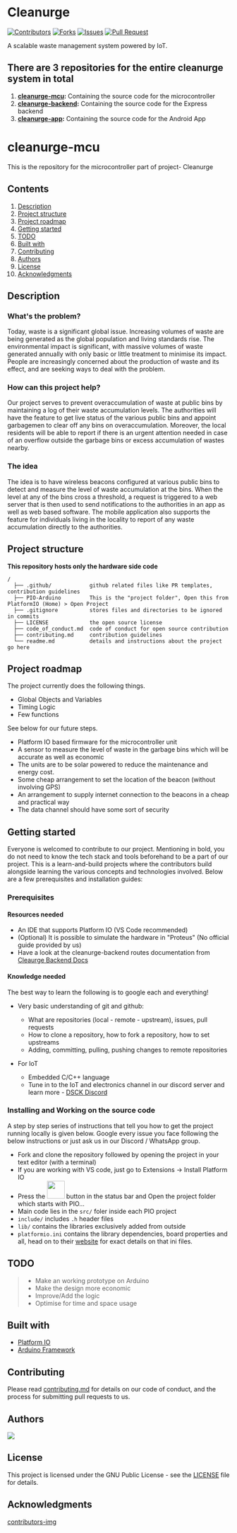 # Cleanurge

[![Contributors](https://img.shields.io/github/contributors/dsckgec/cleanurge-backend.svg)](https://github.com/dsckgec/cleanurge-backend/graphs/contributors) [![Forks](https://img.shields.io/github/forks/dsckgec/cleanurge-backend.svg)](https://github.com/dsckgec/cleanurge-backend/network/members) [![Issues](https://img.shields.io/github/issues/dsckgec/cleanurge-backend.svg)](https://github.com/dsckgec/cleanurge-backend/issues) [![Pull Request](https://img.shields.io/github/issues-pr-closed-raw/dsckgec/cleanurge-backend)](https://github.com/dsckgec/cleanurge-backend/pulls)


A scalable waste management system powered by IoT.

## There are 3 repositories for the entire cleanurge system in total
1. **[cleanurge-mcu](https://github.com/DSCKGEC/cleanurge-mcu):** Containing the source code for the microcontroller
2. **[cleanurge-backend](https://github.com/DSCKGEC/cleanurge-backend):** Containing the source code for the Express backend
3. **[cleanurge-app](https://github.com/DSCKGEC/cleanurge-app):**  Containing the source code for the Android App

# cleanurge-mcu
This is the repository for the microcontroller part of project- Cleanurge

## Contents

1. [Description](#description)
1. [Project structure](#project-structure)
1. [Project roadmap](#project-roadmap)
1. [Getting started](#getting-started)
1. [TODO](#todo)
1. [Built with](#built-with)
1. [Contributing](#contributing)
1. [Authors](#authors)
1. [License](#license)
1. [Acknowledgments](#acknowledgments)

## Description

### What's the problem?
Today, waste is a significant global issue. Increasing volumes of waste are being generated as the global population and living standards rise.
The environmental impact is significant, with massive volumes of waste generated annually with only basic or little treatment to minimise its impact. People are increasingly concerned about the production of waste and its effect, and are seeking ways to deal with the problem.

### How can this project help?
Our project serves to prevent overaccumulation of waste at public bins by maintaining a log of their waste accumulation levels. The authorities will have the feature to get live status of the various public bins and appoint garbagemen to clear off any bins on overaccumulation. Moreover, the local residents will be able to report if there is an urgent attention needed in case of an overflow outside the garbage bins or excess accumulation of wastes nearby.

### The idea
The idea is to have wireless beacons configured at various public bins to detect and measure the level of waste accumulation at the bins. When the level at any of the bins cross a threshold, a request is triggered to a web server that is then used to send notifications to the authorities in an app as well as web based software. The mobile application also supports the feature for individuals living in the locality to report of any waste accumulation directly to the authorities.

## Project structure

**This repository hosts only the hardware side code**

```
/
  ├── .github/            github related files like PR templates, contribution guidelines
  ├── PIO-Arduino         This is the "project folder", Open this from PlatformIO (Home) > Open Project
  ├── .gitignore          stores files and directories to be ignored in commits
  ├── LICENSE             the open source license
  ├── code_of_conduct.md  code of conduct for open source contribution
  ├── contributing.md     contribution guidelines
  └── readme.md           details and instructions about the project go here
```

## Project roadmap

The project currently does the following things.

- Global Objects and Variables
- Timing Logic
- Few functions

See below for our future steps.

- Platform IO based firmware for the microcontroller unit
- A sensor to measure the level of waste in the garbage bins which will be accurate as well as economic
- The units are to be solar powered to reduce the maintenance and energy cost.
- Some cheap arrangement to set the location of the beacon (without involving GPS)
- An arrangement to supply internet connection to the beacons in a cheap and practical way
- The data channel should have some sort of security

## Getting started

Everyone is welcomed to contribute to our project. Mentioning in bold, you do not need to know the tech stack and tools beforehand to be a part of our project. This is a learn-and-build projects where the contributors build alongside learning the various concepts and technologies involved.
Below are a few prerequisites and installation guides:

### Prerequisites

#### Resources needed

-   An IDE that supports Platform IO (VS Code recommended)
-   (Optional) It is possible to simulate the hardware in "Proteus" (No official guide provided by us)
-   Have a look at the cleanurge-backend routes documentation from [Cleaurge Backend Docs](https://cleanurge.herokuapp.com/docs)

#### Knowledge needed

The best way to learn the following is to google each and everything!

-   Very basic understanding of git and github:

    -   What are repositories (local - remote - upstream), issues, pull requests
    -   How to clone a repository, how to fork a repository, how to set upstreams
    -   Adding, committing, pulling, pushing changes to remote repositories

-   For IoT
    -   Embedded C/C++ language
    -   Tune in to the IoT and electronics channel in our discord server and learn more - [DSCK Discord](https://dsck.ml/discord)

### Installing and Working on the source code

A step by step series of instructions that tell you how to get the project running locally is given below. Google every issue you face following the below instructions or just ask us in our Discord / WhatsApp group.

-   Fork and clone the repository followed by opening the project in your text editor (with a terminal)
-  If you are working with VS code, just go to Extensions -> Install Platform IO
-  Press the <img display = "inline" width = 40px src = "https://user-images.githubusercontent.com/55695557/114508611-324b9e80-9c52-11eb-85aa-d313bdef3640.png" > button in the status bar and Open the project folder which starts with PIO...
-  Main code lies in the ```src/``` foler inside each PIO project
-  ```include/``` includes ```.h``` header files
-  ```lib/``` contains the libraries exclusively added from outside
-  ```platformio.ini``` contains the library dependencies, board properties and all, head on to their [website](https://platformio.org) for exact details on that ini files.

## TODO

> * Make an working prototype on Arduino<br>
> * Make the design more economic<br>
> * Improve/Add the logic<br>
> * Optimise for time and space usage<br>

## Built with

- [Platform IO](https://platformio.org)
- [Arduino Framework](https://arduino.cc)

## Contributing

Please read [contributing.md](contributing.md) for details on our code of conduct, and the process for submitting pull requests to us.

## Authors

<a href="https://github.com/DSCKGEC/cleanurge-mcu/graphs/contributors">
  <img src="https://contrib.rocks/image?repo=DSCKGEC/cleanurge-mcu" />
</a>

## License

This project is licensed under the GNU Public License - see the [LICENSE](LICENSE) file for details.

## Acknowledgments

[contributors-img](https://contrib.rocks)
